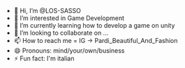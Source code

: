 - 👋 Hi, I’m @LOS-SASSO
- 👀 I’m interested in Game Development
- 🌱 I’m currently learning how to develop a game on unity
- 💞️ I’m looking to collaborate on ...
- 📫 How to reach me = IG -> Pardi_Beautiful_And_Fashion
- 😄 Pronouns: mind/your/own/business
- ⚡ Fun fact: I'm italian

<!---
LOS-SASSO/LOS-SASSO is a ✨ special ✨ repository because its `README.md` (this file) appears on your GitHub profile.
You can click the Preview link to take a look at your changes.
--->
